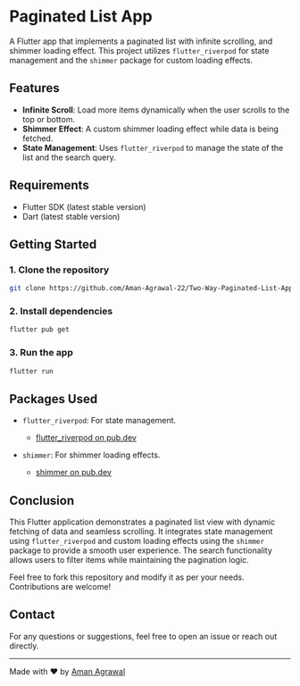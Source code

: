 # Paginated List App

A Flutter app that implements a paginated list with infinite scrolling, and shimmer loading effect. This project utilizes `flutter_riverpod` for state management and the `shimmer` package for custom loading effects.

## Features

- **Infinite Scroll**: Load more items dynamically when the user scrolls to the top or bottom.
- **Shimmer Effect**: A custom shimmer loading effect while data is being fetched.
- **State Management**: Uses `flutter_riverpod` to manage the state of the list and the search query.

## Requirements

- Flutter SDK (latest stable version)
- Dart (latest stable version)

## Getting Started

### 1. Clone the repository

```bash
git clone https://github.com/Aman-Agrawal-22/Two-Way-Paginated-List-App.git
```

### 2. Install dependencies
```bash
flutter pub get
```

### 3. Run the app
```bash
flutter run
```

## Packages Used

- `flutter_riverpod`: For state management.
  - [flutter_riverpod on pub.dev](https://pub.dev/packages/flutter_riverpod)
  
- `shimmer`: For shimmer loading effects.
  - [shimmer on pub.dev](https://pub.dev/packages/shimmer)

## Conclusion

This Flutter application demonstrates a paginated list view with dynamic fetching of data and seamless scrolling. It integrates state management using `flutter_riverpod` and custom loading effects using the `shimmer` package to provide a smooth user experience. The search functionality allows users to filter items while maintaining the pagination logic.

Feel free to fork this repository and modify it as per your needs. Contributions are welcome!


## Contact

For any questions or suggestions, feel free to open an issue or reach out directly.

---
Made with ❤️ by [Aman Agrawal]([https://github.com/yourgithubusername](https://github.com/Aman-Agrawal-22))



